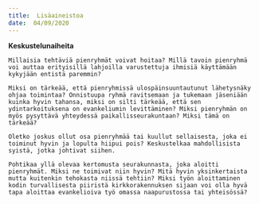 ```yaml
---
title:  Lisäaineistoa
date:  04/09/2020
---
```


**Keskustelunaiheita**

`Millaisia tehtäviä pienryhmät voivat hoitaa? Millä tavoin pienryhmä voi auttaa erityisillä lahjoilla varustettuja ihmisiä käyttämään kykyjään entistä paremmin?`

`Miksi on tärkeää, että pienryhmissä ulospäinsuuntautunut lähetysnäky ohjaa toimintaa? Onnistuupa ryhmä ravitsemaan ja tukemaan jäseniään kuinka hyvin tahansa, miksi on silti tärkeää, että sen ydintarkoituksena on evankeliumin levittäminen? Miksi pienryhmän on myös pysyttävä yhteydessä paikallisseurakuntaan? Miksi tämä on tärkeää?`

`Oletko joskus ollut osa pienryhmää tai kuullut sellaisesta, joka ei toiminut hyvin ja lopulta hiipui pois? Keskustelkaa mahdollisista syistä, jotka johtivat siihen.`

`Pohtikaa yllä olevaa kertomusta seurakunnasta, joka aloitti pienryhmät. Miksi ne toimivat niin hyvin? Mitä hyvin yksinkertaista mutta kuitenkin tehokasta niissä tehtiin? Miksi työn aloittaminen kodin turvallisesta piiristä kirkkorakennuksen sijaan voi olla hyvä tapa aloittaa evankelioiva työ omassa naapurustossa tai yhteisössä?`